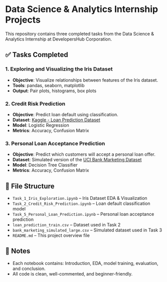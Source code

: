 # Data Science & Analytics Internship Projects

This repository contains three completed tasks from the Data Science & Analytics Internship at DevelopersHub Corporation.

## ✅ Tasks Completed

### 1. Exploring and Visualizing the Iris Dataset
- **Objective**: Visualize relationships between features of the Iris dataset.
- **Tools**: pandas, seaborn, matplotlib
- **Output**: Pair plots, histograms, box plots

### 2. Credit Risk Prediction
- **Objective**: Predict loan default using classification.
- **Dataset**: [Kaggle - Loan Prediction Dataset](https://www.kaggle.com/datasets/altruistdelhite04/loan-prediction-problem-dataset)
- **Model**: Logistic Regression
- **Metrics**: Accuracy, Confusion Matrix

### 3. Personal Loan Acceptance Prediction
- **Objective**: Predict which customers will accept a personal loan offer.
- **Dataset**: Simulated version of the [UCI Bank Marketing Dataset](https://archive.ics.uci.edu/ml/datasets/bank+marketing)
- **Model**: Decision Tree Classifier
- **Metrics**: Accuracy, Confusion Matrix

## 📁 File Structure
- `Task_1_Iris_Exploration.ipynb` – Iris Dataset EDA & Visualization
- `Task_2_Credit_Risk_Prediction.ipynb` – Loan default classification model
- `Task_5_Personal_Loan_Prediction.ipynb` – Personal loan acceptance prediction
- `loan_prediction_train.csv` – Dataset used in Task 2
- `bank_marketing_simulated_large.csv` – Simulated dataset used in Task 3
- `README.md` – This project overview file

## 📌 Notes
- Each notebook contains: Introduction, EDA, model training, evaluation, and conclusion.
- All code is clean, well-commented, and beginner-friendly.
